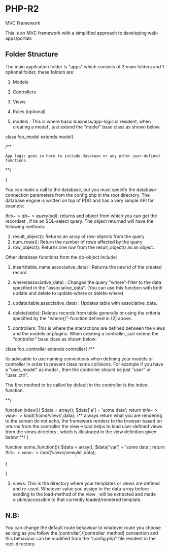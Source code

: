 # PHP-R2
MVC Framework

This is an MVC framework with a simplified approach to developing web-apps/portals

Folder Structure
----------------
The main appilcation folder is "apps" which consists of 3 main folders and 1 optional
folder, these folders are:
1) Models
2) Controllers
3) Views
4) Rules (optional)

1) models : This is where basic business/app-logic is resident, when creating a model , just extend the "model"
base class as shown below:

class foo_model extends model{
  
  /** 
    
    App logic goes in here to include database or any other user-defined functions.
  
  **/

}

You can make a call to the database, but you must specify the database-connection parameters from the config.php
in the root directory. The database engine is written on top of PDO and has a very simple API for example:

$this->db->query($sql): returns and object from which you can get the recordset , if its an SQL-select query. The object returned
will have the following methods: 
1) result_object(): Returns an array of row-objects from the query
2) num_rows(): Return the number of rows affected by the query
3) row_object(): Returns one row from the result_object() as an object.

Other database functions from the db-object include:
1) insert(table_name,associative_data) : Returns the new id of the created record.
2) where(associative_data) : Changes the query "where"-filter to the data specified in the "associative_data". (You can use
   this function with both update and delete to update-where or delete-where)
3) update(table,associative_data) : Updates table with associative_data.
4) delete(table): Deletes records from table generally or using the criteria specified by the "where()"-function defined in
   (2) above.

2) controllers: This is where the interactions are defined between the views and the models or plugins. When creating a controller,
just extend the "controller" base class as shown below:

class foo_controller extends controller{ 
 /** 
   
   Its advisable to use naming conventions when defining your models or controller in order to
   prevent class name collisions. For example if you have a "user_model" as model , then the controller
   should be just "user" or "user_ctrl".
   
   The first method to be called by default in the controller is the index-function.
  
 **/ 
  
  function index(){
    $data = array();
    $data['a'] = 'some data';
    return $this->view->load('home/views',$data); 
    /** 
     always return what you are rendering to the screen do not echo, the framework renders to the browser
     based on returns from the controller
     the view->load helps to load user-defined views from the views directory , which is illustrated in
     the view definition given below
    **/
  }
  
  function some_function(){
    $data = array();
    $data['var'] = 'some data';
    return $this->view->load('views/view_file',$data);
    
  }
 
 
}

3) views: This is the directory where your templates or views are defined and re-used. Whatever value you assign
to the data-array before sending to the load-method of the view , will be extracted and made visible/accessible 
to that currently loaded/rendered template.


N.B:
---
You can change the default route behaviour to whatever route you choose as long as you follow the
[controller]/[controller_method] convention and this behaviour can be modified from the "config.php"
file resident in the root-directory.



